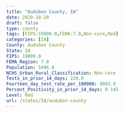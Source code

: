 ```yaml
---
title: "Audubon County, IA"
date: 2020-10-20
draft: false
type: county
tags: [FIPS:19009.0,FEMA:7.0,Non-core,Red]
categories: [IA]
County: Audubon County
State: IA
FIPS: 19009.0
FEMA_Region: 7.0
Population: 5496.0
NCHS_Urban_Rural_Classification: Non-core
Tests_in_prior_14_days: 220.0
Fourteen_day_test_rate_per_100000: 4003.0
Percent_Positivity_in_prior_14_days: 0.145
Level: Red
url: /states/IA/audubon-county
---
```



